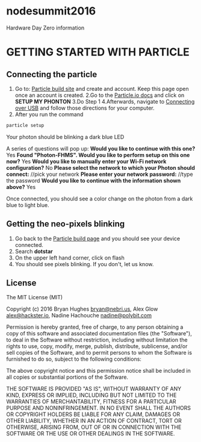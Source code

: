 # nodesummit2016
Hardware Day Zero information

# GETTING STARTED WITH PARTICLE

## Connecting the particle

1. Go to: [Particle build site](https://build.particle.io/) and create and account.  Keep this page open once an account is created.
2.Go to the [Particle.io docs](https://docs.particle.io/guide/getting-started/intro/photon/) and click on **SETUP MY PHONTON**
3.Do Step 1
4.Afterwards, navigate to [Connecting over USB](https://docs.particle.io/guide/getting-started/connect/photon/) and follow those directions for your computer.
5. After you run the command 
```sh
particle setup
```
Your photon should be blinking a dark blue LED 

A series of questions will pop up:
**Would you like to continue with this one?** Yes
**Found "Photon-FHMS". Would you like to perform setup on this one now?** Yes
**Would you like to manually enter your Wi-Fi network configuration?** No
**Please select the network to which your Photon should connect:** //pick your network
**Please enter your network password:** //type the password
 **Would you like to continue with the information shown above?**  Yes

Once connected, you should see a color change on the photon from a dark blue to light blue.

## Getting the neo-pixels blinking

1. Go back to the [Particle build page](https://build.particle.io/build/new) and you should see your device connected.
2. Search **dotstar**
3. On the upper left hand corner, click on flash
4. You should see pixels blinking.  If you don't, let us know.


## License

The MIT License (MIT)

Copyright (c) 2016 Bryan Hughes <bryan@nebri.us>, Alex Glow <alex@hackster.io>,
Nadine Hachouche <nadine@polybit.com>

Permission is hereby granted, free of charge, to any person obtaining a copy
of this software and associated documentation files (the "Software"), to deal
in the Software without restriction, including without limitation the rights
to use, copy, modify, merge, publish, distribute, sublicense, and/or sell
copies of the Software, and to permit persons to whom the Software is
furnished to do so, subject to the following conditions:

The above copyright notice and this permission notice shall be included in all
copies or substantial portions of the Software.

THE SOFTWARE IS PROVIDED "AS IS", WITHOUT WARRANTY OF ANY KIND, EXPRESS OR
IMPLIED, INCLUDING BUT NOT LIMITED TO THE WARRANTIES OF MERCHANTABILITY,
FITNESS FOR A PARTICULAR PURPOSE AND NONINFRINGEMENT. IN NO EVENT SHALL THE
AUTHORS OR COPYRIGHT HOLDERS BE LIABLE FOR ANY CLAIM, DAMAGES OR OTHER
LIABILITY, WHETHER IN AN ACTION OF CONTRACT, TORT OR OTHERWISE, ARISING FROM,
OUT OF OR IN CONNECTION WITH THE SOFTWARE OR THE USE OR OTHER DEALINGS IN THE
SOFTWARE.